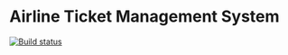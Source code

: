 # Airline Ticket Management System

[![Build status](https://dev.azure.com/CematixSolutions/GitHub%20Projects/_apis/build/status/airline-ticket-ci)](https://dev.azure.com/CematixSolutions/GitHub%20Projects/_build/latest?definitionId=30)
